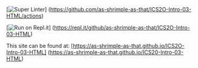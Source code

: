 <!DOCTYPE markdown>

[![Super Linter](https://github.com/as-shrimple-as-that/ICS2O-Intro-03-HTML/workflows/Super%20Linter/badge.svg)]
(https://github.com/as-shrimple-as-that/ICS2O-Intro-03-HTML/actions)

[![Run on Repl.it](https://repl.it/badge/github/as-shrimple-as-that/ICS2O-Intro-03-HTML)]
(https://repl.it/github/as-shrimple-as-that/ICS2O-Intro-03-HTML)

This site can be found at: [https://as-shrimple-as-that.github.io/ICS2O-Intro-03-HTML]
(https://as-shrimple-as-that.github.io/ICS20-Intro-03-HTML)
